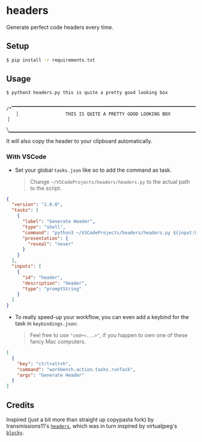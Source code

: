 # headers

Generate perfect code headers every time.

## Setup

```sh
$ pip install -r requirements.txt
```

## Usage

```sh
$ python3 headers.py this is quite a pretty good looking box
```

```solidity
    /*▔▔▔▔▔▔▔▔▔▔▔▔▔▔▔▔▔▔▔▔▔▔▔▔▔▔▔▔▔▔▔▔▔▔▔▔▔▔▔▔▔▔▔▔▔▔▔▔▔▔▔▔▔▔▔▔▔▔▔▔▔▔▔▔▔▔▔▔▔▔▔▔▔╲
    ▏                 THIS IS QUITE A PRETTY GOOD LOOKING BOX                  ▕
    ╲▁▁▁▁▁▁▁▁▁▁▁▁▁▁▁▁▁▁▁▁▁▁▁▁▁▁▁▁▁▁▁▁▁▁▁▁▁▁▁▁▁▁▁▁▁▁▁▁▁▁▁▁▁▁▁▁▁▁▁▁▁▁▁▁▁▁▁▁▁▁▁▁▁*/
```

It will also copy the header to your clipboard automatically.

### With VSCode

- Set your global `tasks.json` like so to add the command as task.
  > Change `~/VSCodeProjects/headers/headers.py` to the actual path to the script.

```json
{
  "version": "2.0.0",
  "tasks": [
    {
      "label": "Generate Header",
      "type": "shell",
      "command": "python3 ~/VSCodeProjects/headers/headers.py ${input:header}",
      "presentation": {
        "reveal": "never"
      }
    }
  ],
  "inputs": [
    {
      "id": "header",
      "description": "Header",
      "type": "promptString"
    }
  ]
}
```

- To really speed-up your workflow, you can even add a keybind for the task in `keybindings.json`:
  > Feel free to use `"cmd+<...>"`, if you happen to own one of these fancy Mac computers.

```json
[
  {
    "key": "ctrl+alt+h",
    "command": "workbench.action.tasks.runTask",
    "args": "Generate Header"
  }
]
```

## Credits

Inspired (just a bit more than straight up copypasta fork) by transmissions11's [`headers`](https://github.com/transmissions11/headers),
which was in turn inspired by virtualjpeg's [`blocky`](https://github.com/virtualjpeg/blocky).
